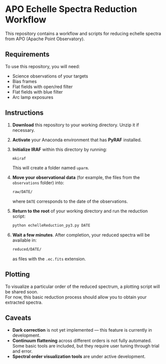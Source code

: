# APO Echelle Spectra Reduction Workflow

This repository contains a workflow and scripts for reducing echelle spectra from APO (Apache Point Observatory).

## Requirements

To use this repository, you will need:
- Science observations of your targets
- Bias frames
- Flat fields with open/red filter
- Flat fields with blue filter
- Arc lamp exposures

## Instructions

1. **Download** this repository to your working directory. Unzip it if necessary.

2. **Activate** your Anaconda environment that has **PyRAF** installed.

3. **Initialize IRAF** within this directory by running:
   ```bash
   mkiraf
   ```
   This will create a folder named `uparm`.

4. **Move your observational data** (for example, the files from the `observations` folder) into:
   ```bash
   raw/DATE/
   ```
   where `DATE` corresponds to the date of the observations.

5. **Return to the root** of your working directory and run the reduction script:
   ```bash
   python echelleReduction_py3.py DATE
   ```

6. **Wait a few minutes**. After completion, your reduced spectra will be available in:
   ```bash
   reduced/DATE/
   ```
   as files with the `.ec.fits` extension.

## Plotting

To visualize a particular order of the reduced spectrum, a plotting script will be shared soon.  
For now, this basic reduction process should allow you to obtain your extracted spectra.

## Caveats

- **Dark correction** is not yet implemented — this feature is currently in development.
- **Continuum flattening** across different orders is not fully automated. Some basic tools are included, but they require user tuning through trial and error.
- **Spectral order visualization tools** are under active development.
